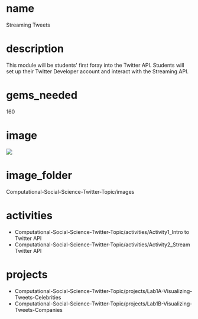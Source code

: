 # name

Streaming Tweets

# description

This module will be students' first foray into the Twitter API. Students will set up their Twitter Developer account and interact with the Streaming API. 

# gems_needed

160

# image

<img src="../images/river-inside-forest-near-brown-leaf-trees-696941.jpg"/>

# image_folder

Computational-Social-Science-Twitter-Topic/images

# activities
* Computational-Social-Science-Twitter-Topic/activities/Activity1_Intro to Twitter API
* Computational-Social-Science-Twitter-Topic/activities/Activity2_Stream Twitter API

# projects

* Computational-Social-Science-Twitter-Topic/projects/Lab1A-Visualizing-Tweets-Celebrities
* Computational-Social-Science-Twitter-Topic/projects/Lab1B-Visualizing-Tweets-Companies